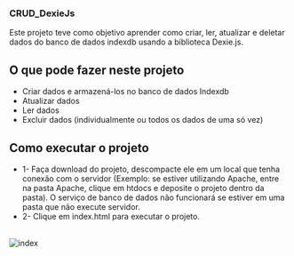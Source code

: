 ### CRUD_DexieJs
Este projeto teve como objetivo aprender como criar, ler, atualizar e deletar dados do banco de dados indexdb usando a biblioteca Dexie.js.

## O que pode fazer neste projeto
* Criar dados e armazená-los no banco de dados Indexdb
* Atualizar dados
* Ler dados
* Excluir dados (individualmente ou todos os dados de uma só vez)

## Como executar o projeto
* 1- Faça download do projeto, descompacte ele em um local que tenha conexão com o servidor (Exemplo: se estiver utilizando Apache, entre na pasta Apache, clique em htdocs e deposite o projeto dentro da pasta). O serviço de banco de dados não funcionará se estiver em uma pasta que não execute servidor.
* 2- Clique em index.html para executar o projeto. <br /><br />

![index](https://user-images.githubusercontent.com/95611970/187539026-749aea1d-3873-45ff-bdab-0bfabd7aee47.jpg)
